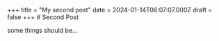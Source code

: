 +++
title = "My second post"
date = 2024-01-14T06:07:07.000Z
draft = false
+++
\# Second Post

some things should be...